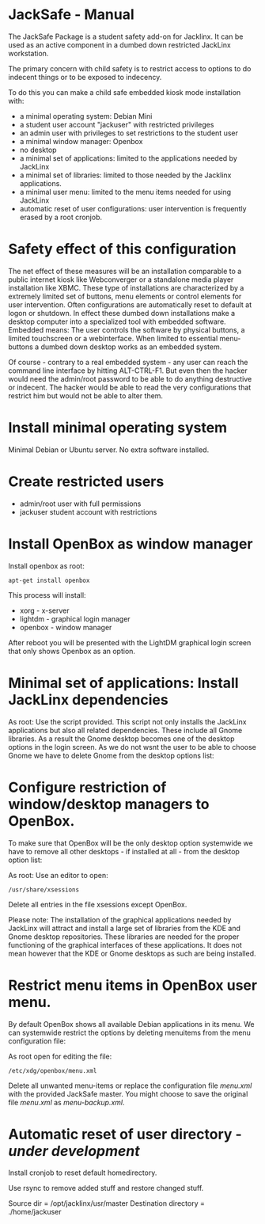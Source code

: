 # JackSafe - Manual

The JackSafe Package is a student safety add-on for Jacklinx. It can be used as an active component in a dumbed down restricted JackLinx workstation.

The primary concern with child safety is to restrict access to options to do indecent things or to be exposed to indecency.

To do this you can make a child safe embedded kiosk mode installation with:
- a minimal operating system: Debian Mini
- a student user account "jackuser" with restricted privileges
- an admin user with privileges to set restrictions to the student user
- a minimal window  manager: Openbox
- no desktop
- a minimal set of applications: limited to the applications needed by JackLinx
- a minimal set of libraries: limited to those needed by the Jacklinx applications.
- a minimal user menu: limited to the menu items needed for using JackLinx
- automatic reset of user configurations: user intervention is frequently erased by a root cronjob.


# Safety effect of this configuration
The net effect of these measures will be an installation comparable to a public internet kiosk like Webconverger or a standalone media player installation like XBMC. These type of installations are characterized by a extremely limited set of buttons, menu elements or control elements for user intervention. Often configurations are automatically reset to default at logon or shutdown. In effect these dumbed down installations make a desktop computer into a specialized tool with embedded software. Embedded means: The user controls the software by physical buttons, a limited touchscreen or a webinterface. When limited to essential menu-buttons a dumbed down desktop works as an embedded system.

Of course - contrary to a real embedded system - any user can reach the command line interface by hitting ALT-CTRL-F1. But even then the hacker would need the admin/root password to be able to do anything destructive or indecent. The hacker would be able to read the very configurations that restrict him but would not be able to alter them.

# Install minimal operating system
Minimal Debian or Ubuntu server.
No extra software installed.

# Create restricted users
- admin/root user with full permissions
- jackuser student account with restrictions

# Install OpenBox as window manager

Install openbox as root:

```
apt-get install openbox
```

This process will install:
- xorg - x-server
- lightdm - graphical login manager
- openbox - window manager

After reboot you will be presented with the LightDM graphical login screen that only shows Openbox as an option. 

# Minimal set of applications: Install JackLinx dependencies

As root: Use the script provided.
This script not only installs the JackLinx applications but also all related dependencies. These include all Gnome libraries. As a result the Gnome desktop becomes one of the desktop options in the login screen.
As we do not wsnt the user to be able to choose Gnome we have to delete Gnome from the desktop options list:

# Configure restriction of window/desktop managers to OpenBox.

To make sure that OpenBox will be the only desktop option systemwide we have to remove all other desktops - if installed at all - from the desktop option list:

As root: Use an editor to open:

```
/usr/share/xsessions
```

Delete all entries in the file xsessions except OpenBox.

Please note: The installation of the graphical applications needed by JackLinx will attract and install a large set of libraries from the KDE and Gnome desktop repositories. These libraries are needed for the proper functioning of the graphical interfaces of these applications. It does not mean however that the KDE or Gnome desktops as such are being installed.


# Restrict menu items in OpenBox user menu.
By default OpenBox shows all available Debian applications in its menu. We can systemwide restrict the options by deleting menuitems from the menu configuration file:

As root open for editing the file:

```
/etc/xdg/openbox/menu.xml
```
Delete all unwanted menu-items or replace the configuration file *menu.xml* with the provided JackSafe master.
You might choose to save the original file *menu.xml* as *menu-backup.xml*.

# Automatic reset of user directory - *under development*

Install cronjob to reset default homedirectory.

Use rsync to remove added stuff and restore changed stuff.

Source dir = /opt/jacklinx/usr/master
Destination directory = ./home/jackuser



 



